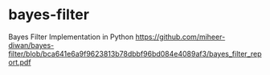 # bayes-filter
Bayes Filter Implementation in Python
https://github.com/miheer-diwan/bayes-filter/blob/bca641e6a9f9623813b78dbbf96bd084e4089af3/bayes_filter_report.pdf
